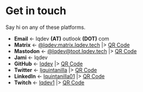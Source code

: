 # Get in touch

Say hi on any of these platforms.

- **Email** <- lqdev **(AT)** outlook **(DOT)** com
- **Matrix** <- [@lqdev:matrix.lqdev.tech](/matrix) |> [QR Code](/images/qr-matrix.png)
- **Mastodon** <-  [@lqdev@toot.lqdev.tech](/mastodon) |> [QR Code](/images/qr-mastodon.png)
- **Jami** <- lqdev
- **GitHub** <- [lqdev](/github) |> [QR Code](/images/qr-github.png)
- **Twitter** <- [ljquintanilla](/twitter) |> [QR Code](/images/qr-twitter.png)
- **LinkedIn** <- [lquintanilla01](/linkedin) |> [QR Code](/images/qr-linkedin.png)
- **Twitch** <- [lqdev1](/twitch) |> [QR Code](/images/qr-twitch.png)
